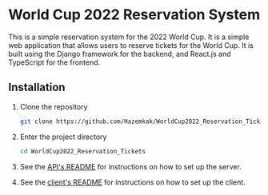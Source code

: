 # World Cup 2022 Reservation System

This is a simple reservation system for the 2022 World Cup. It is a simple web application that allows users to reserve tickets for the World Cup. It is built using the Django framework for the backend, and React.js and TypeScript for the frontend.

## Installation

1. Clone the repository

    ```bash
    git clone https://github.com/Hazemkak/WorldCup2022_Reservation_Tickets.git
    ```

2. Enter the project directory

    ```bash
    cd WorldCup2022_Reservation_Tickets
    ```

3. See the [API's README](server/README.md) for instructions on how to set up the server.

4. See the [client's README](client/README.md) for instructions on how to set up the client.
